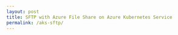 ```yaml
---
layout: post
title: SFTP with Azure File Share on Azure Kubernetes Service
permalink: /aks-sftp/
---
```

